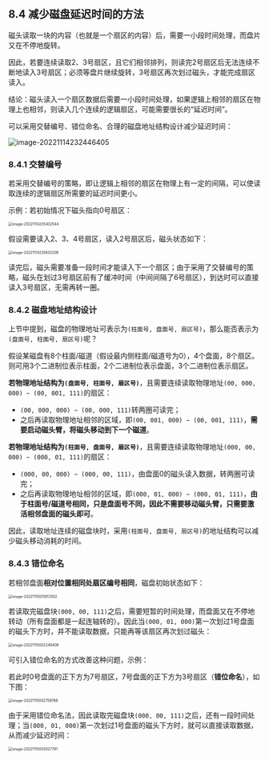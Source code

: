 ## 8.4 减少磁盘延迟时间的方法

磁头读取一块的内容（也就是一个扇区的内容）后，需要一小段时间处理，而盘片又在不停地旋转。

因此，若要连续读取2、3号扇区，且它们相邻排列，则读完2号扇区后无法连续不断地读入3号扇区；必须等盘片继续旋转，3号扇区再次划过磁头，才能完成扇区读入。

结论：磁头读入一个扇区数据后需要一小段时间处理，如果逻辑上相邻的扇区在物理上也相邻，则读入几个连续的逻辑扇区，可能需要很长的“延迟时间”。

可以采用交替编号、错位命名、合理的磁盘地址结构设计减少延迟时间：

![image-20221114232446405](https://images.drshw.tech/images/notes/image-20221114232446405.png)

### 8.4.1 交替编号

若采用交替编号的策略，即让逻辑上相邻的扇区在物理上有一定的间隔，可以使读取连续的逻辑扇区所需要的延迟时间更小。

示例：若初始情况下磁头指向0号扇区：

<img src="https://images.drshw.tech/images/notes/image-20221114235402544.png" alt="image-20221114235402544" style="zoom:50%;" />

假设需要读入2、3、4号扇区，读入2号扇区后，磁头状态如下：

<img src="https://images.drshw.tech/images/notes/image-20221114235620208.png" alt="image-20221114235620208" style="zoom:50%;" />

读完后，磁头需要准备一段时间才能读入下一个扇区；由于采用了交替编号的策略，磁头在划过3号扇区前有了缓冲时间（中间间隔了6号扇区），到达时可以直接读入3号扇区，无需再转一圈。

### 8.4.2 磁盘地址结构设计

上节中提到，磁盘的物理地址可表示为`(柱面号, 盘面号, 扇区号)`，那么能否表示为`(盘面号, 柱面号, 扇区号)`呢？

假设某磁盘有8个柱面/磁道（假设最内侧柱面/磁道号为0），4个盘面，8个扇区。则可用3个二进制位表示柱面，2个二进制位表示盘面，3个二进制位表示扇区。

**若物理地址结构为`(盘面号, 柱面号, 扇区号)`**，且需要连续读取物理地址`(00, 000, 000) ~ (00, 001, 111)`的扇区：

+ `(00, 000, 000) ~ (00, 000, 111)`转两圈可读完；
+ 之后再读取物理地址相邻的区域，即`(00, 001, 000) ~ (00, 001, 111)`，**需要启动磁头臂，将磁头移动到下一个磁道**。

**若物理地址结构为`(柱面号, 盘面号, 扇区号)`**，且需要连续读取物理地址`(000, 00, 000) ~ (000, 01, 111)`的扇区：

+ `(000, 00, 000) ~ (000, 00, 111)`，由盘面0的磁头读入数据，转两圈可读完；
+ 之后再读取物理地址相邻的区域，即`(000, 01, 000) ~ (000, 01, 111)`，**由于柱面号/磁道号相同，只是盘面号不同，因此不需要移动磁头臂，只需要激活相邻盘面的磁头即可**。

因此，读取地址连续的磁盘块时，采用`(柱面号, 盘面号, 扇区号)`的地址结构可以减少磁头移动消耗的时间。

### 8.4.3 错位命名

若相邻盘面**相对位置相同处扇区编号相同**，磁盘初始状态如下：

<img src="https://images.drshw.tech/images/notes/image-20221115001813302.png" alt="image-20221115001813302" style="zoom:50%;" />

若读取完磁盘块`(000, 00, 111)`之后，需要短暂的时间处理，而盘面又在不停地转动（所有盘面都是一起连轴转的）。因此当`(000, 01, 000)`第一次划过1号盘面的磁头下方时，并不能读取数据，只能再等该扇区再次划过磁头：

<img src="https://images.drshw.tech/images/notes/image-20221115002249409.png" alt="image-20221115002249409" style="zoom:50%;" />

可引入错位命名的方式改善这种问题，示例：

若此时0号盘面的正下方为7号扇区，7号盘面的正下方为3号扇区（**错位命名**），如下图：

<img src="https://images.drshw.tech/images/notes/image-20221115002759769.png" alt="image-20221115002759769" style="zoom:50%;" />

由于采用错位命名法，因此读取完磁盘块`(000, 00, 111)`之后，还有一段时间处理；当`(000, 01, 000)`第一次划过1号盘面的磁头下方时，就可以直接读取数据，从而减少延迟时间：

<img src="https://images.drshw.tech/images/notes/image-20221115003027791.png" alt="image-20221115003027791" style="zoom:50%;" />